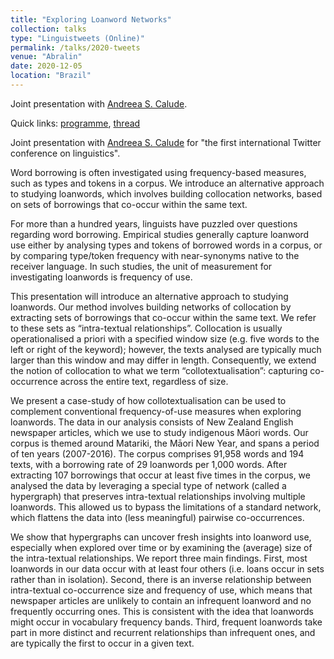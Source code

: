 ```yaml
---
title: "Exploring Loanword Networks"
collection: talks
type: "Linguistweets (Online)"
permalink: /talks/2020-tweets
venue: "Abralin"
date: 2020-12-05
location: "Brazil"
---
```


Joint presentation with [Andreea S. Calude](https://profiles.waikato.ac.nz/andreea.calude).

Quick links: [programme](https://www.linguistweets.org/linguistweets-2020/en/program/), [thread](https://twitter.com/TryeDavid/status/1335037615326674944)

Joint presentation with [Andreea S. Calude](https://profiles.waikato.ac.nz/andreea.calude) for "the first international Twitter conference on linguistics".

Word borrowing is often investigated using frequency-based measures, such as types and tokens in a corpus. We introduce an alternative approach to studying loanwords, which involves building collocation networks, based on sets of borrowings that co-occur within the same text.

For more than a hundred years, linguists have puzzled over questions regarding word borrowing. Empirical studies generally capture loanword use either by analysing types and tokens of borrowed words in a corpus, or by comparing type/token frequency with near-synonyms native to the receiver language. In such studies, the unit of measurement for investigating loanwords is frequency of use.

This presentation will introduce an alternative approach to studying loanwords. Our method involves building networks of collocation by extracting sets of borrowings that co-occur within the same text. We refer to these sets as “intra-textual relationships”. Collocation is usually operationalised a priori with a specified window size (e.g. five words to the left or right of the keyword); however, the texts analysed are typically much larger than this window and may differ in length. Consequently, we extend the notion of collocation to what we term “collotextualisation”: capturing co-occurrence across the entire text, regardless of size.

We present a case-study of how collotextualisation can be used to complement conventional frequency-of-use measures when exploring loanwords. The data in our analysis consists of New Zealand English newspaper articles, which we use to study indigenous Māori words. Our corpus is themed around Matariki, the Māori New Year, and spans a period of ten years (2007-2016). The corpus comprises 91,958 words and 194 texts, with a borrowing rate of 29 loanwords per 1,000 words. After extracting 107 borrowings that occur at least five times in the corpus, we analysed the data by leveraging a special type of network (called a hypergraph) that preserves intra-textual relationships involving multiple loanwords. This allowed us to bypass the limitations of a standard network, which flattens the data into (less meaningful) pairwise co-occurrences.

We show that hypergraphs can uncover fresh insights into loanword use, especially when explored over time or by examining the (average) size of the intra-textual relationships. We report three main findings. First, most loanwords in our data occur with at least four others (i.e. loans occur in sets rather than in isolation). Second, there is an inverse relationship between intra-textual co-occurrence size and frequency of use, which means that newspaper articles are unlikely to contain an infrequent loanword and no frequently occurring ones. This is consistent with the idea that loanwords might occur in vocabulary frequency bands. Third, frequent loanwords take part in more distinct and recurrent relationships than infrequent ones, and are typically the first to occur in a given text.